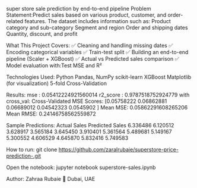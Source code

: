 super store sale prediction by end-to-end pipeline
Problem Statement:Predict sales based on various product, customer, and order-related features.
The dataset includes information such as:
Product category and sub-category
Segment and region
Order and shipping dates
Quantity, discount, and profit

What This Project Covers:
✅ Cleaning and handling missing dates
✅ Encoding categorical variables
✅ Train-test split
✅ Building an end-to-end pipeline (Scaler + XGBoost)
✅ Actual vs Predicted sales comparison
✅ Model evaluation with:Test MSE and R²

Technologies Used:
Python
Pandas, NumPy
scikit-learn
XGBoost
Matplotlib (for visualization)
5-fold Cross-Validation

Results:
mse : 0.05412224921560014
r2_score : 0.9787518752924779
with cross_val:
Cross-Validated MSE Scores: [0.05758222 0.06862881 0.06689012 0.04542323 0.0545902 ]
Mean MSE: 0.05862291608265206
Mean RMSE: 0.24146758562559872

Sample Predictions:
Actual Sales  Predicted Sales
6.336486         6.120512
3.628917         3.565184
3.645450         3.910401
5.361564         5.489681
5.149167         5.300552
4.606529         4.645870
5.832416         5.749583

How to run:
git clone https://github.com/zaralrubaie/superstore-price-prediction-.git

Open the notebook:
jupyter notebook superstore-sales.ipynb


Author:
Zahraa Rubaie
📍 Dubai, UAE
